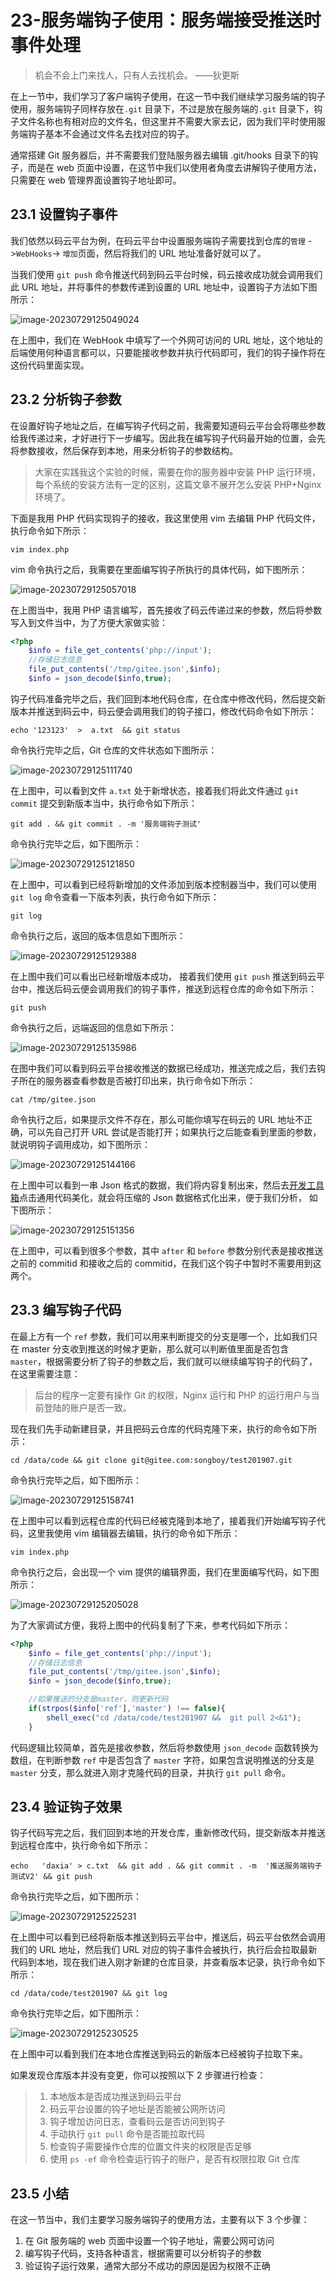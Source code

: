 # 23-服务端钩子使用：服务端接受推送时事件处理



> 机会不会上门来找人，只有人去找机会。 ——狄更斯

在上一节中，我们学习了客户端钩子使用，在这一节中我们继续学习服务端的钩子使用，服务端钩子同样存放在`.git` 目录下，不过是放在服务端的`.git` 目录下，钩子文件名称也有相对应的文件名，但这里并不需要大家去记，因为我们平时使用服务端钩子基本不会通过文件名去找对应的钩子。

通常搭建 Git 服务器后，并不需要我们登陆服务器去编辑 .git/hooks 目录下的钩子，而是在 web 页面中设置，在这节中我们以使用者角度去讲解钩子使用方法，只需要在 web 管理界面设置钩子地址即可。

## 23.1 设置钩子事件

我们依然以码云平台为例，在码云平台中设置服务端钩子需要找到仓库的`管理` ->`WebHooks`-> `增加`页面，然后将我们的 URL 地址准备好就可以了。

当我们使用 `git push` 命令推送代码到码云平台时候，码云接收成功就会调用我们此 URL 地址，并将事件的参数传递到设置的 URL 地址中，设置钩子方法如下图所示：

![image-20230729125049024](./assets/image-20230729125049024.png)

在上图中，我们在 WebHook 中填写了一个外网可访问的 URL 地址，这个地址的后端使用何种语言都可以，只要能接收参数并执行代码即可，我们的钩子操作将在这份代码里面实现。

## 23.2 分析钩子参数

在设置好钩子地址之后，在编写钩子代码之前，我需要知道码云平台会将哪些参数给我传递过来，才好进行下一步编写。因此我在编写钩子代码最开始的位置，会先将参数接收，然后保存到本地，用来分析钩子的参数结构。

> 大家在实践我这个实验的时候，需要在你的服务器中安装 PHP 运行环境，每个系统的安装方法有一定的区别，这篇文章不展开怎么安装 PHP+Nginx 环境了。

下面是我用 PHP 代码实现钩子的接收，我这里使用 vim 去编辑 PHP 代码文件，执行命令如下所示：

```
vim index.php
```

vim 命令执行之后，我需要在里面编写钩子所执行的具体代码，如下图所示：

![image-20230729125057018](./assets/image-20230729125057018.png)

在上图当中，我用 PHP 语言编写，首先接收了码云传递过来的参数，然后将参数写入到文件当中，为了方便大家做实验：

```php
<?php
	$info = file_get_contents('php://input');
	//存储日志信息
	file_put_contents('/tmp/gitee.json',$info);
	$info = json_decode($info,true);
```

钩子代码准备完毕之后，我们回到本地代码仓库，在仓库中修改代码，然后提交新版本并推送到码云中，码云便会调用我们的钩子接口，修改代码命令如下所示：

```shell
echo '123123'  >  a.txt  && git status
```

命令执行完毕之后，Git 仓库的文件状态如下图所示：

![image-20230729125111740](./assets/image-20230729125111740.png)

在上图中，可以看到文件 `a.txt` 处于新增状态，接着我们将此文件通过 `git commit` 提交到新版本当中，执行命令如下所示：

```
git add . && git commit . -m '服务端钩子测试'
```

命令执行完毕之后，如下图所示：

![image-20230729125121850](./assets/image-20230729125121850.png)

在上图中，可以看到已经将新增加的文件添加到版本控制器当中，我们可以使用 `git log` 命令查看一下版本列表，执行命令如下所示：

```
git log
```

命令执行之后，返回的版本信息如下图所示：

![image-20230729125129388](./assets/image-20230729125129388.png)

在上图中我们可以看出已经新增版本成功， 接着我们使用 `git push` 推送到码云平台中，推送后码云便会调用我们的钩子事件，推送到远程仓库的命令如下所示：

```
git push
```

命令执行之后，远端返回的信息如下所示：

![image-20230729125135986](./assets/image-20230729125135986.png)

在图中我们可以看到码云平台接收推送的数据已经成功，推送完成之后，我们去钩子所在的服务器查看参数是否被打印出来，执行命令如下所示：

```
cat /tmp/gitee.json
```

命令执行之后，如果提示文件不存在，那么可能你填写在码云的 URL 地址不正确，可以先自己打开 URL 尝试是否能打开；如果执行之后能查看到里面的参数，就说明钩子调用成功，如下图所示：

![image-20230729125144166](./assets/image-20230729125144166.png)

在上图中可以看到一串 Json 格式的数据，我们将内容复制出来，然后去[开发工具箱](http://www.box3.cn/)点击通用代码美化，就会将压缩的 Json 数据格式化出来，便于我们分析， 如下图所示：

![image-20230729125151356](./assets/image-20230729125151356.png)

在上图中，可以看到很多个参数，其中 `after` 和 `before` 参数分别代表是接收推送之前的 commitid 和接收之后的 commitid，在我们这个钩子中暂时不需要用到这两个。

## 23.3 编写钩子代码

在最上方有一个 `ref` 参数，我们可以用来判断提交的分支是哪一个，比如我们只在 master 分支收到推送的时候才更新，那么就可以判断值里面是否包含 `master`，根据需要分析了钩子的参数之后，我们就可以继续编写钩子的代码了，在这里需要注意：

> 后台的程序一定要有操作 Git 的权限，Nginx 运行和 PHP 的运行用户与当前登陆的账户是否一致。

现在我们先手动新建目录，并且把码云仓库的代码克隆下来，执行的命令如下所示：

```shell
cd /data/code && git clone git@gitee.com:songboy/test201907.git
```

命令执行完毕之后，如下图所示：

![image-20230729125158741](./assets/image-20230729125158741.png)

在上图中可以看到远程仓库的代码已经被克隆到本地了，接着我们开始编写钩子代码，这里我使用 vim 编辑器去编辑，执行的命令如下所示：

```
vim index.php
```

命令执行之后，会出现一个 vim 提供的编辑界面，我们在里面编写代码，如下图所示：

![image-20230729125205028](./assets/image-20230729125205028.png)

为了大家调试方便，我将上图中的代码复制了下来，参考代码如下所示：

```php
<?php
    $info = file_get_contents('php://input');
    //存储日志信息
    file_put_contents('/tmp/gitee.json',$info);
    $info = json_decode($info,true);

    //如果推送的分支是master，则更新代码
    if(strpos($info['ref'],'master') !== false){
        shell_exec("cd /data/code/test201907 &&  git pull 2<&1");
    }
```

代码逻辑比较简单，首先是接收参数，然后将参数使用 `json_decode` 函数转换为数组，在判断参数 `ref` 中是否包含了 `master` 字符，如果包含说明推送的分支是 `master` 分支，那么就进入刚才克隆代码的目录，并执行 `git pull` 命令。

## 23.4 验证钩子效果

钩子代码写完之后，我们回到本地的开发仓库，重新修改代码，提交新版本并推送到远程仓库中，执行命令如下所示：

```shell
echo   'daxia' > c.txt  && git add . && git commit . -m  '推送服务端钩子测试V2' && git push
```

命令执行完毕之后，如下图所示：

![image-20230729125225231](./assets/image-20230729125225231.png)

在上图中可以看到已经将新版本推送到码云平台中，推送后，码云平台依然会调用我们的 URL 地址，然后我们 URL 对应的钩子事件会被执行，执行后会拉取最新代码到本地，现在我们进入刚才新建的仓库目录，并查看版本记录，执行命令如下所示：

```shell
cd /data/code/test201907 && git log
```

命令执行完毕之后，如下图所示：

![image-20230729125230525](./assets/image-20230729125230525.png)

在上图中可以看到我们在本地仓库推送到码云的新版本已经被钩子拉取下来。

如果发现仓库版本并没有变更，你可以按照以下 2 步骤进行检查：

> 1. 本地版本是否成功推送到码云平台
> 2. 码云平台设置的钩子地址是否能被公网所访问
> 3. 钩子增加访问日志，查看码云是否访问到钩子
> 4. 手动执行 `git pull` 命令是否能拉取代码
> 5. 检查钩子需要操作仓库的位置文件夹的权限是否足够
> 6. 使用 `ps -ef` 命令检查运行钩子的账户，是否有权限拉取 Git 仓库

## 23.5 小结

在这一节当中，我们主要学习服务端钩子的使用方法，主要有以下 3 个步骤：

1. 在 Git 服务端的 web 页面中设置一个钩子地址，需要公网可访问
2. 编写钩子代码，支持各种语言，根据需要可以分析钩子的参数
3. 验证钩子运行效果，通常大部分不成功的原因是因为权限不正确
